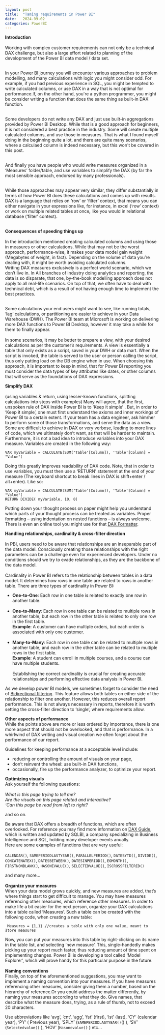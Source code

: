 ```yaml
---
layout: post
title:  "Taming requirements in Power BI"
date:   2024-09-02
categories: PowerBI
---
```


**Introduction** <br><br>
Working with complex customer requirements can not only be a technical DAX challenge, but also a large effort related to planning of the development of the Power BI data model / data set. <br><br>

In your Power BI journey you will encounter various approaches to problem modelling, and many calculations with logic you might consider odd. For example, if you had previous experience in SQL, you might be tempted to write calculated columns, or use DAX in a way that is not optimal for performance.If, on the other hand, you're a python programmer, you might be consider writing a function that does the same thing as built-in DAX function. <br><br>

Some developers do not write any DAX and just use built-in aggregations provided by Power BI Desktop. While that is a good approach for beginners, it is not considered a best practice in the industry. Some will create multiple calculated columns, and use those in measures. That is what I found myself doing in the beginning quite a lot, and there are quite many scenarios, where a calculaed column is indeed necessary, but this won't be covered in this post. <br><br>

And finally you have people who would write measures organized in a ‘Measures’ folder/table, and use variables to simplify the DAX (by far the most sensible approach, endorsed by many professionals). <br><br>

While those approaches may appear very similar, they differ substantially in terms of how Power BI does these calculations and comes up with results. DAX is a language that relies  on ‘row’ or ‘filter’ context, that means you can either navigate in your expressions like, for instance, in excel (‘row’ context) or work on multiple related tables at once, like you would in relational database (‘filter’ context). <br><br>

**Consequences of speeding things up** <br><br>
In the introduction mentioned creating calculated columns and using those in measures or other calculations. While that may not be the worst approach, performance-wise, it makes your data model gain weight (Megabytes of weight, in fact). Depending on the volume of data you’re dealing with, it might be worth avoiding calculated columns. <br>
Writing DAX measures exclusively is a perfect world scenario, which we don’t live in. In All branches of industry doing analytics and reporting, the data is so disparate, that one, by-the-book modelling approach does not apply to all real-life scenarios. On top of that, we often have to deal with technical debt, which is a result of not having enough time to implement the best practices. <br><br>

Some calculations your end users might want to see, like running totals, ‘lag’ calculations, or partitioning are easier to achieve in your Data Warehouse (DWH). The Power BI team at Microsoft is working on delivering more DAX functions to Power BI Desktop, however it may take a while for them to finally appear. <br><br>
In some scenarios, it may be better to prepare a view, with your desired calculations as per the customer’s requirements. A view is essentially a table that only exists as a script, saved in your DWH or data mart. When the script is invoked, the table is served to the user or person calling the script, thus only putting load on the DB engine when in use. When choosing this approach, it is important to keep in mind, that for Power BI reporting you must consider the data types of key attributes like dates, or other columns that will serve as the foundations of DAX expressions.

**Simplify DAX** <br><br>
(using variables & return, using lesser-known functions, splitting calculations into steps with examples)
Many will agree, that the first, unspoken rule of DAX inside Power BI is to ‘Keep it simple’ .
But, in order to ‘Keep it simple’, one must first understand the axioms and inner workings of Power BI to a certain extent.
If your team has a data engineer, ask him/her to perform some of those transformations, and serve the data as a view. Some are difficult to achieve in DAX or very verbose, leading to more lines of code, which we ultimately don’t want, as that will be harder to maintain. <br>
Furthermore, it is not a bad idea to introduce variables into your DAX measure. Variables are created in the following way:

```DAX
VAR myVariable = CALCULATE(SUM('Table'[Column]), 'Table'[Column] = "Value")
```

Doing this greatly improves readability of DAX code. Note, that in order to use variables, you must then use a ‘RETURN’ statement at the end of your measure (The keyboard shortcut to break lines in DAX is shift+enter / alt+enter). Like so:

```DAX
VAR myVariable = CALCULATE(SUM('Table'[Column]), 'Table'[Column] = "Value")
RETURN DIVIDE( myVariable, 10, 0)
```

Putting down your thought process on paper might help you understand which parts of your thought process can be treated as variables. Proper formatting – using indentation on nested functions – is always welcome. There is even an online tool you might use for that [DAX Formatter](https://www.daxformatter.com/).

**Handling relationships, cardinality & cross-filter direction** <br><br>
In PBI, users need to be aware that relationships are an inseparable part of the data model. Consciously creating those relationships with the right parameters can be a challenge even for experienced developers. Under no conditions should we try to evade relationships, as they are the backbone of the data model. <br><br>
Cardinality in Power BI refers to the relationship between tables in a data model. It determines how rows in one table are related to rows in another table. 
There are three types of cardinality in Power BI:
 - **One-to-One**: Each row in one table is related to exactly one row in another table. <br><br>
 - **One-to-Many**: Each row in one table can be related to multiple rows in another table, but each row in the other table is related to only one row in the first table. <br>
 **Example**: A customer can have multiple orders, but each order is associated with only one customer. <br><br>
 - **Many-to-Many**: Each row in one table can be related to multiple rows in another table, and each row in the other table can be related to multiple rows in the first table. <br>
 **Example**: A student can enroll in multiple courses, and a course can have multiple students. <br><br>
 Establishing the correct cardinality is crucial for creating accurate relationships and performing effective data analysis in Power BI.

<!-- 
Title: Power BI Tips
Filepath: /d:/jekyll-projects/DrBo/_posts/2024-09-02-Power-bi-tips.markdown
Description: This article discusses the concept of bidirectional filtering in Power BI models and provides tips on when to consider using it.
-->

<!-- 
For more information on bidirectional filtering in Power BI, you can refer to the official Microsoft documentation: 

-->
As we develop power BI models, we sometimes forget to consider the need of [Bidirectional filtering](https://docs.microsoft.com/en-us/power-bi/transform-model/desktop-bidirectional-filtering). 
This feature allows both tables on either side of the relationship to filter one another. However, this reduces overall report performance. This is not always necessary in reports, therefore it is worth setting the cross-filter direction to ‘single’, where requirements allow. 


**Other aspects of performance**<br>
While the points above are more or less ordered by importance, there is one more aspect that should not be overlooked, and that is performance. In a whirlwind of DAX writing and visual creation we often forget about the performance of our report. <br>

Guidelines for keeping performance at a acceptable level include: <br>
 - reducing or controlling the amount of visuals on your page,
 - don’t reinvent the wheel: use built-in DAX functions,
 - occasionally, fire up the performance analyzer, to optimize your report.

**Optimizing visuals**<br>
Ask yourself the following questions: <br><br>
*What is this page trying to tell me?* <br>
*Are the visuals on this page related and interactive?* <br>
*‘Can this page be read from left to right?* <br>

and so on.

Be aware that DAX offers a breadth of functions, which are often overlooked. For reference you may find more information on [DAX Guide](https://dax.guide/), which is written and updated by SQLBI, a company specializing in Business Intelligence and SQL, holding many developer events anually. <br>
Here are some examples of functions that are very useful: <br><br>
`CALENDAR()`, `SAMEPERIODLASTYEAR()`, `PARALLELPERIOD()`, `DATESYTD()`, `DIVIDE()`, `CONCATENATEX()`, `DATESBETWEEN()`, `DATESINPERIOD()`, `EOMONTH()`, `FIRSTNONBLANK()`, `HASONEVALUE()`, `SELECTEDVALUE()`, `ISCROSSFILTERED()`

and many more… <br><br>
**Organize your measures** <br>
When your data model grows quickly, and new measures are added, that’s where things start to get difficult to manage. You may have measures referencing other measures, which reference other measures. In order to make life a bit easier for the next person, organize your DAX calculations into a table called ‘Measures’. Such a table can be created with the following code, when creating a new table:
```DAX
_Measures = {1,1} //creates a table with only one value, meant to store measures
```

Now, you can put your measures into this table by right-clicking on its name in the table list, and selecting ‘new measure’. This, single-handedly makes picking up your report much faster, thus reducing amount of time spent on implementing changes. Power BI is developing a tool called ‘Model Explorer’, which will prove handy for this particular purpose in the future. <br><br>
**Naming conventions** <br>
Finally, on top of the aforementioned suggestions, you may want to implement a naming convention into your measures. If you have measures referencing other measures, consider giving them a number, based on the hierarchy of reference.Or you could address the matter differently, by naming your measures according to what they do. Give names, that describe what the measure does, trying, as a rule of thumb, not to exceed 20 characters.

Use abbreviations like ‘avg’, ‘cnt’, ‘agg’, ‘fst’ (first), ‘lst’ (last), ‘CY’ (calendar year), ‘PY’ ( Previous year), ‘SPLY’ (`SAMEPERIODLASTYEAR()`() ), ‘SV’ (`Selectedvalue()` ), ‘HOV’ (`Hasonevalue()` ) etc…
